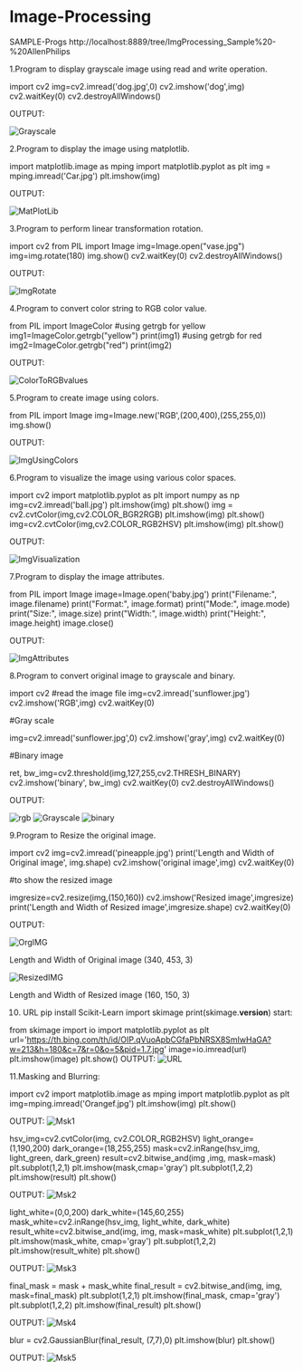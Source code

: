 # Image-Processing
SAMPLE-Progs
http://localhost:8889/tree/ImgProcessing_Sample%20-%20AllenPhilips

1.Program to display grayscale image using read and write operation.

import cv2 
img=cv2.imread('dog.jpg',0)
cv2.imshow('dog',img)
cv2.waitKey(0)
cv2.destroyAllWindows()

OUTPUT:

![Grayscale](https://user-images.githubusercontent.com/98145104/173812852-eb93e44b-8173-49e1-9d47-96ee02db6739.png)

2.Program to display the image using matplotlib.

import matplotlib.image as mping
import matplotlib.pyplot as plt
img = mping.imread('Car.jpg')
plt.imshow(img)

OUTPUT:

![MatPlotLib](https://user-images.githubusercontent.com/98145104/173813054-896cb84f-29ab-492c-830d-4a1eb3a86c3d.png)

3.Program to perform linear transformation rotation.

import cv2
from PIL import Image
img=Image.open("vase.jpg")
img=img.rotate(180)
img.show()
cv2.waitKey(0)
cv2.destroyAllWindows()

OUTPUT:

![ImgRotate](https://user-images.githubusercontent.com/98145104/173812749-03040197-bc0e-44b9-a3ef-95ae5b41c649.png)

4.Program to convert color string to RGB color value.

from PIL import ImageColor
#using getrgb for yellow
img1=ImageColor.getrgb("yellow")
print(img1)
#using getrgb for red
img2=ImageColor.getrgb("red")
print(img2)

OUTPUT:

![ColorToRGBvalues](https://user-images.githubusercontent.com/98145104/173813395-f006c078-0353-4d09-a93e-7ce48aeb2854.png)

5.Program to create image using colors.

from PIL import Image 
img=Image.new('RGB',(200,400),(255,255,0))
img.show()

OUTPUT:

![ImgUsingColors](https://user-images.githubusercontent.com/98145104/173813593-57ca8122-da6f-4a77-814d-73e936e30bde.png)

6.Program to visualize the image using various color spaces.

import cv2
import matplotlib.pyplot as plt
import numpy as np
img=cv2.imread('ball.jpg')
plt.imshow(img)
plt.show()
img = cv2.cvtColor(img,cv2.COLOR_BGR2RGB)
plt.imshow(img)
plt.show()
img=cv2.cvtColor(img,cv2.COLOR_RGB2HSV)
plt.imshow(img)
plt.show()

OUTPUT:

![ImgVisualization](https://user-images.githubusercontent.com/98145104/173814250-7c026e2f-3113-4914-9870-c3dd01c01d18.png)


7.Program to display the image attributes.

from PIL import Image
image=Image.open('baby.jpg')
print("Filename:", image.filename)
print("Format:", image.format)
print("Mode:", image.mode)
print("Size:", image.size)
print("Width:", image.width)
print("Height:", image.height)
image.close()

OUTPUT:

![ImgAttributes](https://user-images.githubusercontent.com/98145104/173813911-28d7b1d8-074b-486b-b144-f4636cc36b50.png)

8.Program to convert original image to grayscale and binary.

import cv2
#read the image file
img=cv2.imread('sunflower.jpg')
cv2.imshow('RGB',img)
cv2.waitKey(0)

#Gray scale

img=cv2.imread('sunflower.jpg',0)
cv2.imshow('gray',img)
cv2.waitKey(0)

#Binary image

ret, bw_img=cv2.threshold(img,127,255,cv2.THRESH_BINARY)
cv2.imshow('binary', bw_img)
cv2.waitKey(0)
cv2.destroyAllWindows()

OUTPUT:

![rgb](https://user-images.githubusercontent.com/98145104/174041532-7a56dbcf-2208-4a93-bec1-8dc51c373f62.png)
![Grayscale](https://user-images.githubusercontent.com/98145104/174041573-f094cc0c-f80c-4004-8525-5744f6f0a146.png)
![binary](https://user-images.githubusercontent.com/98145104/174041610-aead2ff5-c608-44be-b43f-acb1b8ab7253.png)

9.Program to Resize the original image.

import cv2
img=cv2.imread('pineapple.jpg')
print('Length and Width of Original image', img.shape)
cv2.imshow('original image',img)
cv2.waitKey(0)

#to show the resized image

imgresize=cv2.resize(img,(150,160))
cv2.imshow('Resized image',imgresize)
print('Length and Width of Resized image',imgresize.shape)
cv2.waitKey(0)

OUTPUT:

![OrgIMG](https://user-images.githubusercontent.com/98145104/174042102-a5afbe04-6ad3-45bd-8b1e-5fd298da7b5e.png)

Length and Width of Original image (340, 453, 3)

![ResizedIMG](https://user-images.githubusercontent.com/98145104/174042157-26d460c4-d6b9-4242-83b0-cce5127f2f1e.png)

Length and Width of Resized image (160, 150, 3)

10. URL
pip install Scikit-Learn
import skimage
print(skimage.__version__)
start:

from skimage import io
import matplotlib.pyplot as plt
url='https://th.bing.com/th/id/OIP.qVuoApbCGfaPbNRSX8SmIwHaGA?w=213&h=180&c=7&r=0&o=5&pid=1.7.jpg'
image=io.imread(url)
plt.imshow(image)
plt.show()
OUTPUT:
![URL](https://user-images.githubusercontent.com/98145104/175019845-d3b5671a-dc63-4e8c-9c50-fd807167b944.png)

11.Masking and Blurring:

import cv2
import matplotlib.image as mping
import matplotlib.pyplot as plt
img=mping.imread('Orangef.jpg')
plt.imshow(img)
plt.show()

OUTPUT:
![Msk1](https://user-images.githubusercontent.com/98145104/175020316-23497261-1437-438c-8133-0e01451d77bc.png)

hsv_img=cv2.cvtColor(img, cv2.COLOR_RGB2HSV)
light_orange=(1,190,200)
dark_orange=(18,255,255)
mask=cv2.inRange(hsv_img, light_green, dark_green)
result=cv2.bitwise_and(img ,img, mask=mask)
plt.subplot(1,2,1)
plt.imshow(mask,cmap='gray')
plt.subplot(1,2,2)
plt.imshow(result)
plt.show()

OUTPUT:
![Msk2](https://user-images.githubusercontent.com/98145104/175020519-9b50e9e4-ee9c-4fdc-b3af-4cb76fc6be78.png)

light_white=(0,0,200)
dark_white=(145,60,255)
mask_white=cv2.inRange(hsv_img, light_white, dark_white)
result_white=cv2.bitwise_and(img, img, mask=mask_white)
plt.subplot(1,2,1)
plt.imshow(mask_white, cmap='gray')
plt.subplot(1,2,2)
plt.imshow(result_white)
plt.show()

OUTPUT:
![Msk3](https://user-images.githubusercontent.com/98145104/175020627-d9aca11e-3bc7-4d0a-b90f-74e01fc71741.png)

final_mask = mask + mask_white
final_result = cv2.bitwise_and(img, img, mask=final_mask)
plt.subplot(1,2,1)
plt.imshow(final_mask, cmap='gray')
plt.subplot(1,2,2)
plt.imshow(final_result)
plt.show()

OUTPUT:
![Msk4](https://user-images.githubusercontent.com/98145104/175020691-e09ca9d8-4a52-44f1-a20c-801ad12b5446.png)

blur = cv2.GaussianBlur(final_result, (7,7),0)
plt.imshow(blur)
plt.show()

OUTPUT:
![Msk5](https://user-images.githubusercontent.com/98145104/175020753-75219b01-62ab-49bf-8210-c4f11e2520d3.png)
